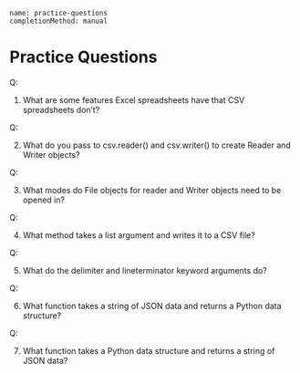 ```ngMeta
name: practice-questions
completionMethod: manual
```
# Practice Questions

Q:

1. What are some features Excel spreadsheets have that CSV spreadsheets don’t?

Q:

2. What do you pass to csv.reader() and csv.writer() to create Reader and Writer objects?

Q:

3. What modes do File objects for reader and Writer objects need to be opened in?

Q:

4. What method takes a list argument and writes it to a CSV file?

Q:

5. What do the delimiter and lineterminator keyword arguments do?

Q:

6. What function takes a string of JSON data and returns a Python data structure?

Q:

7. What function takes a Python data structure and returns a string of JSON data?
